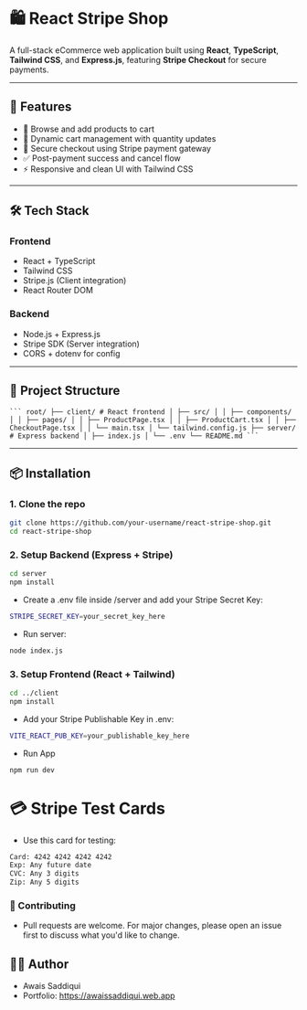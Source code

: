 # 🛍️ React Stripe Shop

A full-stack eCommerce web application built using **React**, **TypeScript**, **Tailwind CSS**, and **Express.js**, featuring **Stripe Checkout** for secure payments.

---

## 🚀 Features

- 🛒 Browse and add products to cart
- 🧮 Dynamic cart management with quantity updates
- 💸 Secure checkout using Stripe payment gateway
- ✅ Post-payment success and cancel flow
- ⚡ Responsive and clean UI with Tailwind CSS

---

## 🛠️ Tech Stack

### Frontend
- React + TypeScript
- Tailwind CSS
- Stripe.js (Client integration)
- React Router DOM

### Backend
- Node.js + Express.js
- Stripe SDK (Server integration)
- CORS + dotenv for config

---

## 📂 Project Structure
<pre><code>``` root/ ├── client/ # React frontend │ ├── src/ │ │ ├── components/ │ │ ├── pages/ │ │ ├── ProductPage.tsx │ │ ├── ProductCart.tsx │ │ ├── CheckoutPage.tsx │ │ └── main.tsx │ └── tailwind.config.js ├── server/ # Express backend │ ├── index.js │ └── .env └── README.md ```</code></pre>

---

## 📦 Installation

### 1. Clone the repo
```bash
git clone https://github.com/your-username/react-stripe-shop.git
cd react-stripe-shop
```

### 2. Setup Backend (Express + Stripe)
```bash
cd server
npm install
```
- Create a .env file inside /server and add your Stripe Secret Key:
```bash
STRIPE_SECRET_KEY=your_secret_key_here
```
- Run server:
```bash
node index.js
```
### 3. Setup Frontend (React + Tailwind)
```bash
cd ../client
npm install
```
- Add your Stripe Publishable Key in .env:
```bash
VITE_REACT_PUB_KEY=your_publishable_key_here
```
- Run App
```bash
npm run dev
```
# 💳 Stripe Test Cards
 - Use this card for testing:
```bash
Card: 4242 4242 4242 4242  
Exp: Any future date  
CVC: Any 3 digits  
Zip: Any 5 digits
```
### 🙌 Contributing
- Pull requests are welcome. For major changes, please open an issue first to discuss what you'd like to change.

## 👨‍💻 Author
 - Awais Saddiqui 
 - Portfolio: https://awaissaddiqui.web.app
